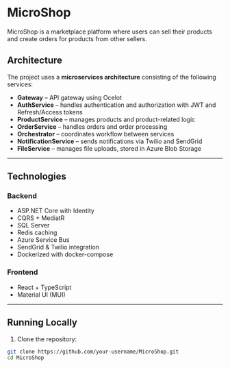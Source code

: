 # MicroShop

MicroShop is a marketplace platform where users can sell their products and create orders for products from other sellers.

## Architecture

The project uses a **microservices architecture** consisting of the following services:

- **Gateway** – API gateway using Ocelot  
- **AuthService** – handles authentication and authorization with JWT and Refresh/Access tokens  
- **ProductService** – manages products and product-related logic  
- **OrderService** – handles orders and order processing  
- **Orchestrator** – coordinates workflow between services  
- **NotificationService** – sends notifications via Twilio and SendGrid  
- **FileService** – manages file uploads, stored in Azure Blob Storage  

---

## Technologies

### Backend

- ASP.NET Core with Identity  
- CQRS + MediatR  
- SQL Server  
- Redis caching  
- Azure Service Bus  
- SendGrid & Twilio integration  
- Dockerized with docker-compose  

### Frontend

- React + TypeScript  
- Material UI (MUI)  

---

## Running Locally

1. Clone the repository:

```bash
git clone https://github.com/your-username/MicroShop.git
cd MicroShop
